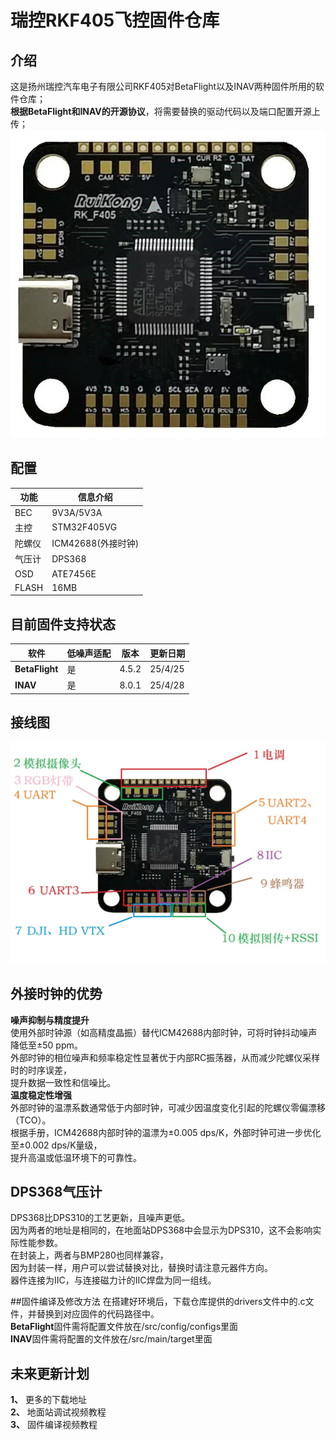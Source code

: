 # 瑞控RKF405飞控固件仓库  

## 介绍  
这是扬州瑞控汽车电子有限公司RKF405对BetaFlight以及INAV两种固件所用的软件仓库；  
**根据BetaFlight和INAV的开源协议**，将需要替换的驱动代码以及端口配置开源上传；  
![照片](./images/正面照.jpg)   

## 配置
| 功能 | 信息介绍 | 
|-------|-------|
| BEC | 9V3A/5V3A |
| 主控 | STM32F405VG |
| 陀螺仪 | ICM42688(外接时钟) |
| 气压计 | DPS368 |
| OSD | ATE7456E |
| FLASH | 16MB |

## 目前固件支持状态  
| 软件| 低噪声适配 | 版本 |更新日期 |
|-------|-------|-------|-------|
|**BetaFlight**| 是| 4.5.2 |25/4/25 |
| **INAV** | 是 |8.0.1|25/4/28|

## 接线图
![接线图](./images/接线说明.jpg)  

## 外接时钟的优势
**噪声抑制与精度提升**  
使用外部时钟源（如高精度晶振）替代ICM42688内部时钟，可将时钟抖动噪声降低至±50 ppm。  
外部时钟的相位噪声和频率稳定性显著优于内部RC振荡器，从而减少陀螺仪采样时的时序误差，  
提升数据一致性和信噪比。  
**温度稳定性增强**  
外部时钟的温漂系数通常低于内部时钟，可减少因温度变化引起的陀螺仪零偏漂移（TCO）。  
根据手册，ICM42688内部时钟的温漂为±0.005 dps/K，外部时钟可进一步优化至±0.002 dps/K量级，  
提升高温或低温环境下的可靠性。  

## DPS368气压计
DPS368比DPS310的工艺更新，且噪声更低。  
因为两者的地址是相同的，在地面站DPS368中会显示为DPS310，这不会影响实际性能参数。  
在封装上，两者与BMP280也同样兼容，  
因为封装一样，用户可以尝试替换对比，替换时请注意元器件方向。  
器件连接为IIC，与连接磁力计的IIC焊盘为同一组线。  

##固件编译及修改方法
在搭建好环境后，下载仓库提供的drivers文件中的.c文件，并替换到对应固件的代码路径中。  
**BetaFlight**固件需将配置文件放在/src/config/configs里面  
**INAV**固件需将配置的文件放在/src/main/target里面  

## 未来更新计划
**1、** 更多的下载地址  
**2、** 地面站调试视频教程  
**3、** 固件编译视频教程  
